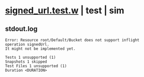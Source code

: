 # [signed_url.test.w](../../../../../../tests/sdk_tests/bucket/signed_url.test.w) | test | sim

## stdout.log
```log
Error: Resource root/Default/Bucket does not support inflight operation signedUrl.
It might not be implemented yet.

Tests 1 unsupported (1)
Snapshots 1 skipped
Test Files 1 unsupported (1)
Duration <DURATION>
```

